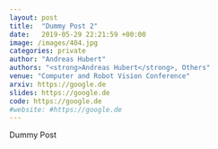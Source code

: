 ```yaml
---
layout: post
title:  "Dummy Post 2"
date:   2019-05-29 22:21:59 +00:00
image: /images/404.jpg
categories: private
author: "Andreas Hubert"
authors: "<strong>Andreas Hubert</strong>, Others"
venue: "Computer and Robot Vision Conference"
arxiv: https://google.de
slides: https://google.de
code: https://google.de
#website: #https://google.de
---
```


Dummy Post
